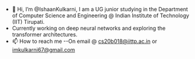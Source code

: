 - 👋 Hi, I’m @IshaanKulkarni, I am a UG junior studying in the Department of Computer Science and Engineering @ Indian Institute of Technology (IIT) Tirupati.
- Currently working on deep neural networks and exploring the transformer architectures.
- 📫 How to reach me 
--On email @ cs20b018@iittp.ac.in or imkulkarni67@gmail.com

<!---
IshaanKulkarni/IshaanKulkarni is a ✨ special ✨ repository because its `README.md` (this file) appears on your GitHub profile.
You can click the Preview link to take a look at your changes.
--->
